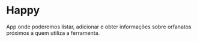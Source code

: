 # Happy
App onde poderemos listar, adicionar e obter informações sobre orfanatos próximos a quem utiliza a ferramenta.

